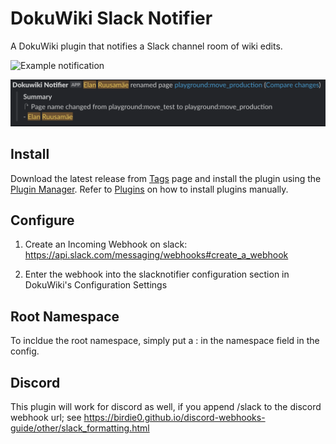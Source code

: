 # DokuWiki Slack Notifier

A DokuWiki plugin that notifies a Slack channel room of wiki edits.

![Example notification](example.png)

![Example rename notification](example_rename.png)

## Install

Download the latest release from [Tags] page and install the plugin using the
[Plugin Manager]. Refer to [Plugins] on how to install plugins manually.

[Tags]: https://github.com/glensc/dokuwiki-plugin-slacknotifier/tags
[Plugin Manager]: https://www.dokuwiki.org/plugin:plugin
[Plugins]: https://www.dokuwiki.org/plugins

## Configure

1. Create an Incoming Webhook on slack: https://api.slack.com/messaging/webhooks#create_a_webhook

2. Enter the webhook into the slacknotifier configuration section in DokuWiki's Configuration Settings

## Root Namespace

To incldue the root namespace, simply put a : in the namespace field in the config.

## Discord

This plugin will work for discord as well, if you append /slack to the discord webhook url; see https://birdie0.github.io/discord-webhooks-guide/other/slack_formatting.html 
